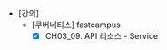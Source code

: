 - [강의]
	- [쿠버네티스] fastcampus
		- [x] CH03_09. API 리소스 - Service
<!--stackedit_data:
eyJoaXN0b3J5IjpbLTIwODU0NjA5ODksLTk2MjUzMTUyN119
-->